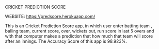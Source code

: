  CRICKET PREDICTION SCORE
 
 WEBSITE: https://predscore.herokuapp.com/
 
 
 This is an Cricket Prediction Score app, in which user enter batting team , balling team, current score, over, wickets out, run score in last 5 overs and with that computer makes a prediction that how much that team will score after an innings. The Accuracy Score of this app is 98.923%.
